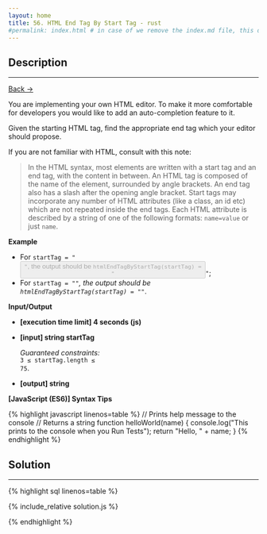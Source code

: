 ```yaml
---
layout: home
title: 56. HTML End Tag By Start Tag - rust
#permalink: index.html # in case of we remove the index.md file, this doc will be the index page
---
```


<div class="row">
<div class="columnStmt" markdown="1">

## Description
---

[Back -> ](../README.md)

You are implementing your own HTML editor. To make it more comfortable for developers you would like to add an auto-completion feature to it.

Given the starting HTML tag, find the appropriate end tag which your editor should propose.

If you are not familiar with HTML, consult with this note:

> In the HTML syntax, most elements are written with a start tag and an end tag, with the content in between. An HTML tag is composed of the name of the element, surrounded by angle brackets. An end tag also has a slash after the opening angle bracket. Start tags may incorporate any number of HTML attributes (like a class, an id etc) which are not repeated inside the end tags. Each HTML attribute is described by a string of one of the following formats: <code>name=value</code> or just <code>name</code>.

**Example**

- For <code>startTag = "<button type='button' disabled>"</code>, the output should be
  <code>htmlEndTagByStartTag(startTag) = "</button>"</code>;
- For <code>startTag = "<i>"</code>, the output should be
  <code>htmlEndTagByStartTag(startTag) = "</i>"</code>.

**Input/Output**

- **[execution time limit] 4 seconds (js)**

- **[input] string startTag**

  _Guaranteed constraints:_<br>
  <code>3 ≤ startTag.length ≤ 75</code>.

- **[output] string**

**[JavaScript (ES6)] Syntax Tips**

{% highlight javascript linenos=table %}
// Prints help message to the console
// Returns a string
function helloWorld(name) {
console.log("This prints to the console when you Run Tests");
return "Hello, " + name;
}
{% endhighlight %}

</div>
<div class="columnSol" markdown="1">

## Solution

---

{% highlight sql linenos=table %}

{% include_relative solution.js %}

{% endhighlight %}

</div>
</div>
